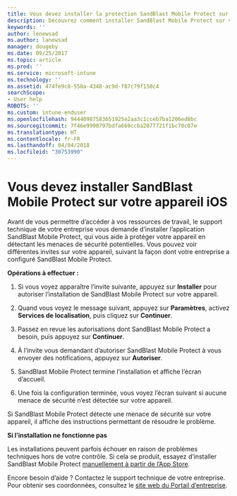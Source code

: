 ```yaml
---
title: Vous devez installer la protection SandBlast Mobile Protect sur votre appareil iOS | Microsoft Docs
description: Découvrez comment installer SandBlast Mobile Protect sur votre appareil iOS.
keywords: ''
author: lenewsad
ms.author: lanewsad
manager: dougeby
ms.date: 09/25/2017
ms.topic: article
ms.prod: ''
ms.service: microsoft-intune
ms.technology: ''
ms.assetid: 474fe9c8-558a-4348-ac9d-f87c79f150c4
searchScope:
- User help
ROBOTS: ''
ms.custom: intune-enduser
ms.openlocfilehash: 94440987583651925e2aa3c1cceb7ba1206ed8bc
ms.sourcegitcommit: 7f46e9990797bdfa669ccba2077721f1bc70c07e
ms.translationtype: HT
ms.contentlocale: fr-FR
ms.lasthandoff: 04/04/2018
ms.locfileid: "30753990"
---
```

# <a name="you-need-to-install-sandblast-mobile-protect-on-your-ios-device"></a>Vous devez installer SandBlast Mobile Protect sur votre appareil iOS

Avant de vous permettre d’accéder à vos ressources de travail, le support technique de votre entreprise vous demande d’installer l’application SandBlast Mobile Protect, qui vous aide à protéger votre appareil en détectant les menaces de sécurité potentielles. Vous pouvez voir différentes invites sur votre appareil, suivant la façon dont votre entreprise a configuré SandBlast Mobile Protect.

**Opérations à effectuer :**

1.  Si vous voyez apparaître l’invite suivante, appuyez sur **Installer** pour autoriser l’installation de SandBlast Mobile Protect sur votre appareil.

2. Quand vous voyez le message suivant, appuyez sur **Paramètres**, activez **Services de localisation**, puis cliquez sur **Continuer**.

3. Passez en revue les autorisations dont SandBlast Mobile Protect a besoin, puis appuyez sur **Continuer**.

4. À l’invite vous demandant d’autoriser SandBlast Mobile Protect à vous envoyer des notifications, appuyez sur **Autoriser**.

5. SandBlast Mobile Protect termine l’installation et affiche l’écran d’accueil.

6. Une fois la configuration terminée, vous voyez l’écran suivant si aucune menace de sécurité n’est détectée sur votre appareil.

Si SandBlast Mobile Protect détecte une menace de sécurité sur votre appareil, il affiche des instructions permettant de résoudre le problème.

**Si l’installation ne fonctionne pas**

Les installations peuvent parfois échouer en raison de problèmes techniques hors de votre contrôle. Si cela se produit, essayez d’installer SandBlast Mobile Protect [manuellement à partir de l’App Store](https://itunes.apple.com/app/sandblast-mobile-protect/id1006390797).

Encore besoin d’aide ? Contactez le support technique de votre entreprise. Pour obtenir ses coordonnées, consultez le [site web du Portail d’entreprise](https://portal.manage.microsoft.com#HelpDeskDialog).
